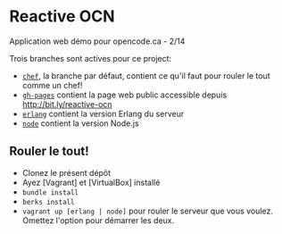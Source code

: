 # Reactive OCN

Application web démo pour opencode.ca - 2/14

Trois branches sont actives pour ce project: 

  - [`chef`](http://github.com/matehat/reactive-ocn), la branche par défaut, contient ce qu'il faut pour rouler le tout comme un chef!
  - [`gh-pages`](http://github.com/matehat/reactive-ocn/tree/gh-pages) contient la page web public accessible depuis http://bit.ly/reactive-ocn
  - [`erlang`](http://github.com/matehat/reactive-ocn/tree/erlang) contient la version Erlang du serveur
  - [`node`](http://github.com/matehat/reactive-ocn/tree/node) contient la version Node.js
  
## Rouler le tout!

* Clonez le présent dépôt
* Ayez [Vagrant] et [VirtualBox] installé
* `bundle install`
* `berks install`
* `vagrant up [erlang | node]` pour rouler le serveur que vous voulez. Omettez l'option pour démarrer les deux.

[1]: http://vagrantup.com
[2]: http://virtualbox.org
